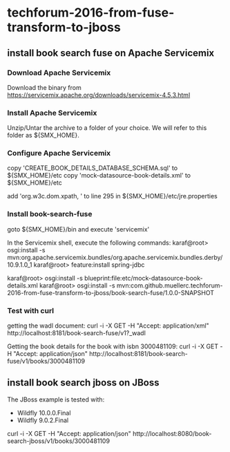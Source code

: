 # techforum-2016-from-fuse-transform-to-jboss


## install book search fuse on Apache Servicemix

### Download Apache Servicemix
Download the binary from https://servicemix.apache.org/downloads/servicemix-4.5.3.html

### Install Apache Servicemix
Unzip/Untar the archive to a folder of your choice. We will refer to this folder as ${SMX_HOME}.

### Configure Apache Servicemix
copy 'CREATE_BOOK_DETAILS_DATABASE_SCHEMA.sql' to ${SMX_HOME}/etc
copy 'mock-datasource-book-details.xml' to ${SMX_HOME}/etc

add 'org.w3c.dom.xpath, \' to line 295 in ${SMX_HOME}/etc/jre.properties

### Install book-search-fuse
 goto ${SMX_HOME}/bin and execute 'servicemix'
 
In the Servicemix shell, execute the following commands:
 karaf@root> osgi:install -s mvn:org.apache.servicemix.bundles/org.apache.servicemix.bundles.derby/10.9.1.0_1
 karaf@root> feature:install spring-jdbc
 
 karaf@root> osgi:install -s blueprint:file:etc/mock-datasource-book-details.xml
 karaf@root> osgi:install -s mvn:com.github.muellerc.techforum-2016-from-fuse-transform-to-jboss/book-search-fuse/1.0.0-SNAPSHOT

### Test with curl
getting the wadl document:
 curl -i -X GET -H "Accept: application/xml" http://localhost:8181/book-search-fuse/v1?_wadl

Getting the book details for the book with isbn 3000481109:
 curl -i -X GET -H "Accept: application/json" http://localhost:8181/book-search-fuse/v1/books/3000481109


## install book search jboss on JBoss

The JBoss example is tested with:
- Wildfly 10.0.0.Final
- Wildfly 9.0.2.Final

curl -i -X GET -H "Accept: application/json" http://localhost:8080/book-search-jboss/v1/books/3000481109